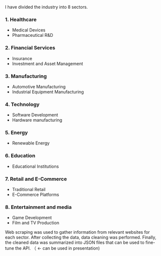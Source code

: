 


I have divided the industry into 8 sectors. 


### 1. Healthcare
- Medical Devices
- Pharmaceutical R&D

### 2. Financial Services
- Insurance
- Investment and Asset Management

### 3. Manufacturing
- Automotive Manufacturing
- Industrial Equipment Manufacturing

### 4. Technology
- Software Development
- Hardware manufacturing

### 5. Energy
- Renewable Energy

### 6. Education
- Educational Institutions

### 7. Retail and E-Commerce
- Traditional Retail
- E-Commerce Platforms

### 8. Entertainment and media
- Game Development
- Film and TV Production


 Web scraping was used to gather information from relevant websites for each sector. After collecting the data, data cleaning was performed. Finally, the cleaned data was summarized into JSON files that can be used to fine-tune the API. （ <- can be used in presentation)



